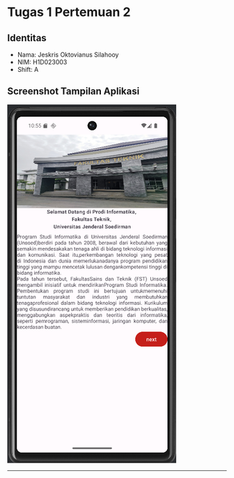 # Tugas 1 Pertemuan 2

## Identitas
- Nama: Jeskris Oktovianus Silahooy
- NIM: H1D023003
- Shift: A

## Screenshot Tampilan Aplikasi
![Tampilan Aplikasi](app/img/screenshot.png)

---